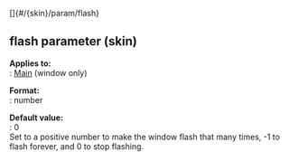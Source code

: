 []{#/{skin}/param/flash}    
## flash parameter (skin)    
**Applies to:**    
:   [Main](/ref/%7Bskin%7D/control/main/main.md) (window only)    
<!-- -->    
**Format:**    
:   number    
<!-- -->    
**Default value:**    
:   0    
Set to a positive number to make the window flash that many times, -1 to    
flash forever, and 0 to stop flashing.  